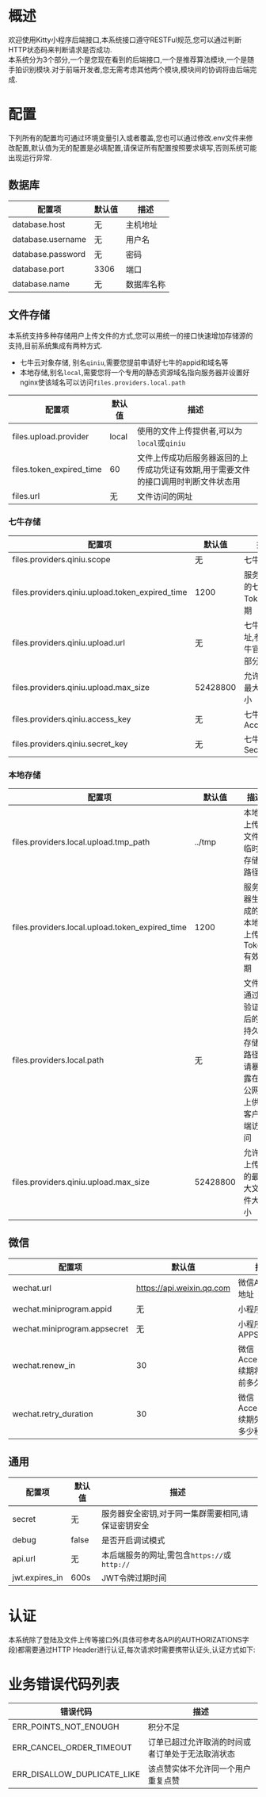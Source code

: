 # 概述
欢迎使用Kitty小程序后端接口,本系统接口遵守RESTFul规范,您可以通过判断HTTP状态码来判断请求是否成功.  
本系统分为3个部分,一个是您现在看到的后端接口,一个是推荐算法模块,一个是随手拍识别模块.对于前端开发者,您无需考虑其他两个模块,模块间的协调将由后端完成.  
# 配置
下列所有的配置均可通过环境变量引入或者覆盖,您也可以通过修改.env文件来修改配置,默认值为无的配置是必填配置,请保证所有配置按照要求填写,否则系统可能出现运行异常.

## 数据库
| 配置项                        | 默认值 | 描述     |
| ----                         | ----  | ----    |
| database.host                | 无    | 主机地址  |
| database.username            | 无    | 用户名   |
| database.password            | 无    | 密码     |
| database.port                | 3306  | 端口     |
| database.name                | 无    | 数据库名称|

## 文件存储
本系统支持多种存储用户上传文件的方式,您可以用统一的接口快速增加存储源的支持,目前系统集成有两种方式.
- 七牛云对象存储, 别名`qiniu`,需要您提前申请好七牛的appid和域名等
- 本地存储,别名`local`,需要您将一个专用的静态资源域名指向服务器并设置好nginx使该域名可以访问`files.providers.local.path`

| 配置项                       | 默认值 | 描述                                                                     |
| ----                        | ----  | ----                                                                    |
| files.upload.provider       | local | 使用的文件上传提供者,可以为`local`或`qiniu`                                  |
| files.token_expired_time    | 60    | 文件上传成功后服务器返回的上传成功凭证有效期,用于需要文件的接口调用时判断文件状态用   |
| files.url                   | 无    | 文件访问的网址                                                             |

### 七牛存储
| 配置项                                             | 默认值                     | 描述                             |
| ----                                              | ----                      | ----                            |
| files.providers.qiniu.scope                       | 无                        | 七牛Scope                        |
| files.providers.qiniu.upload.token_expired_time   | 1200                      | 服务器生成的七牛上传Token有效期      |
| files.providers.qiniu.upload.url                  | 无                        | 七牛上传地址,参考七牛官网直传部分的URL|
| files.providers.qiniu.upload.max_size             | 52428800                  | 允许上传的最大文件大小              |
| files.providers.qiniu.access_key                  | 无                        | 七牛AccessKey                     |
| files.providers.qiniu.secret_key                  | 无                        | 七牛SecretKey                     |
### 本地存储
| 配置项                                             | 默认值                     | 描述                                            |
| ----                                              | ----                      | ----                                           |
| files.providers.local.upload.tmp_path             | ../tmp                    | 本地上传文件临时存储路径                           |
| files.providers.local.upload.token_expired_time   | 1200                      | 服务器生成的本地上传Token有效期                    |
| files.providers.local.path                        | 无                         | 文件通过验证后的持久存储路径,请暴露在公网上供客户端访问 |
| files.providers.qiniu.upload.max_size             | 52428800                  | 允许上传的最大文件大小                             |

## 微信
| 配置项                        | 默认值                     | 描述                                 |
| ----                         | ----                      | ----                                 |
| wechat.url                   | https://api.weixin.qq.com | 微信API服务地址                        |
| wechat.miniprogram.appid     | 无                        | 小程序APPID                           |
| wechat.miniprogram.appsecret | 无                        | 小程序APPSECRET                       |
| wechat.renew_in              | 30                        | 微信AccessToken续期将在过期前多久进行    |
| wechat.retry_duration        | 30                        | 微信AccessToken续期失败后每多少秒重试    |

## 通用
| 配置项              | 默认值                     | 描述                                       |
| ----               | ----                      | ----                                      |
| secret             | 无                        | 服务器安全密钥,对于同一集群需要相同,请保证密钥安全 |
| debug              | false                     | 是否开启调试模式                             |
| api.url            | 无                        | 本后端服务的网址,需包含`https://`或`http://`   |
| jwt.expires_in     | 600s                      | JWT令牌过期时间                              |

# 认证
本系统除了登陆及文件上传等接口外(具体可参考各API的AUTHORIZATIONS字段)都需要通过HTTP Header进行认证,每次请求时需要携带认证头,认证方式如下:
# 业务错误代码列表
| 错误代码                           | 描述                                       |
| ----                              | ----                                      |
| ERR_POINTS_NOT_ENOUGH             | 积分不足                                   |
| ERR_CANCEL_ORDER_TIMEOUT          | 订单已超过允许取消的时间或者订单处于无法取消状态  |
| ERR_DISALLOW_DUPLICATE_LIKE       | 该点赞实体不允许同一个用户重复点赞              |
<SecurityDefinitions />